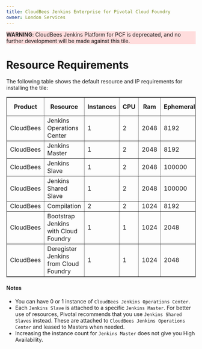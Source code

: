 ```yaml
---
title: CloudBees Jenkins Enterprise for Pivotal Cloud Foundry
owner: London Services
---
```


<style>
    .note.warning {
        background-color: #fdd;
        border-color: #fbb
    }

    .note.warning:before {
        color: #f99;
     }
</style>

<p class="note warning"><strong>WARNING</strong>: CloudBees Jenkins Platform for PCF is deprecated, and no further development will be made against this tile.</p>

# Resource Requirements
The following table shows the default resource and IP requirements for installing the tile:

<table border="1" class="nice">
	<tr>
		<th>Product</th>
		<th>Resource</th>
		<th>Instances</th>
		<th>CPU</th>
		<th>Ram</th>
		<th>Ephemeral</th>
		<th>Persistent</th>
		<th>Static IP</th>
		<th>Dynamic IP</th>
	</tr>
	<tr>
     		<td>CloudBees</td>
    	 	<td>Jenkins Operations Center</td>
    	 	<td>1</td>
    	 	<td>2</td>
    	 	<td>2048</td>
    	 	<td>8192</td>
    	 	<td>100000</td>
    	 	<td>1</td>
    	 	<td>0</td>
     	</tr>
	<tr>
 		<td>CloudBees</td>
	 	<td>Jenkins Master</td>
	 	<td>1</td>
	 	<td>2</td>
	 	<td>2048</td>
	 	<td>8192</td>
	 	<td>100000</td>
	 	<td>1</td>
	 	<td>0</td>
 	</tr>
 	<tr>
 		<td>CloudBees</td>
 		<td>Jenkins Slave</td>
 		<td>1</td>
 		<td>2</td>
 		<td>2048</td>
 		<td>100000</td>
 		<td>0</td>
 		<td>1</td>
 		<td>0</td>
 	</tr>
 	<tr>
        <td>CloudBees</td>
        <td>Jenkins Shared Slave</td>
        <td>1</td>
        <td>2</td>
        <td>2048</td>
        <td>100000</td>
        <td>0</td>
        <td>1</td>
        <td>0</td>
    </tr>
 	<tr>
 		<td>CloudBees</td>
 		<td>Compilation</td>
 		<td>2</td>
 		<td>2</td>
 		<td>1024</td>
 		<td>8192</td>
 		<td>0</td>
 		<td>0</td>
 		<td>1</td>
 	</tr>
	<tr>
		<td>CloudBees</td>
		<td>Bootstrap Jenkins with Cloud Foundry</td>
		<td>1</td>
		<td>1</td>
		<td>1024</td>
		<td>2048</td>
		<td>0</td>
		<td>0</td>
		<td>1</td>
	</tr>
	<tr>
		<td>CloudBees</td>
		<td>Deregister Jenkins from Cloud Foundry</td>
		<td>1</td>
		<td>1</td>
		<td>1024</td>
		<td>2048</td>
		<td>0</td>
		<td>0</td>
		<td>1</td>
	</tr>
</table>

#### Notes
* You can have 0 or 1 instance of `CloudBees Jenkins Operations Center`.
* Each `Jenkins Slave` is attached to a specific `Jenkins Master`.
For better use of resources, Pivotal recommends that you use `Jenkins Shared Slaves` instead.
These are attached to `CloudBees Jenkins Operations Center` and leased to Masters when needed.
* Increasing the instance count for `Jenkins Master` does not give you High Availability.

